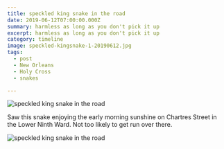 ```yaml
---
title: speckled king snake in the road
date: 2019-06-12T07:00:00.000Z
summary: harmless as long as you don't pick it up
excerpt: harmless as long as you don't pick it up
category: timeline
image: speckled-kingsnake-1-20190612.jpg
tags:
  - post 
  - New Orleans
  - Holy Cross
  - snakes

---
```


![speckled king snake in the road](/static/img/timeline/speckled-kingsnake-1-20190612.jpg "speckled king snake in the road")

Saw this snake enjoying the early morning sunshine on Chartres Street in the Lower Ninth Ward. Not too likely to get run over there.

![speckled king snake in the road](/static/img/timeline/speckled-kingsnake-2-20190612.jpg "speckled king snake in the road")